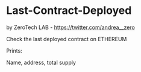 # Last-Contract-Deployed
by ZeroTech LAB - https://twitter.com/andrea__zero

Check the last deployed contract on ETHEREUM

Prints:

Name, address, total supply
